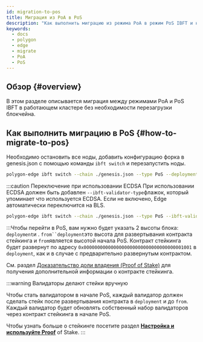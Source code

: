 ```yaml
---
id: migration-to-pos
title: Миграция из PoA в PoS
description: "Как выполнить миграцию из режима PoA в режим PoS IBFT и наоборот."
keywords:
  - docs
  - polygon
  - edge
  - migrate
  - PoA
  - PoS
---
```


## Обзор {#overview}

В этом разделе описывается миграция между режимами PoA и PoS IBFT в работающем кластере без необходимости перезагрузки блокчейна.

## Как выполнить миграцию в PoS {#how-to-migrate-to-pos}

Необходимо остановить все ноды, добавить конфигурацию форка в genesis.json с помощью команды `ibft switch` и перезапустить ноды.

````bash
polygon-edge ibft switch --chain ./genesis.json --type PoS --deployment 100 --from 200
````
:::caution Переключение при использовании ECDSA
При использовании ECDSA должен быть добавлен `--ibft-validator-type`флажок, который упоминает что используется ECDSA. Если не включено, Edge автоматически переключится на BLS.

````bash
polygon-edge ibft switch --chain ./genesis.json --type PoS --ibft-validator-type ecdsa --deployment 100 --from 200
````
:::Чтобы перейти в PoS, вам нужно будет указать 2 высоты блока: `deployment`и . `from``deployment`это высота для развертывания контракта стейкинга и `from`является высотой начала PoS. Контракт стейкинга будет развернут по адресу `0x0000000000000000000000000000000000001001`  в `deployment`, как и в случае с предварительно развернутым контрактом.

См. раздел [Доказательство доли владения (Proof of Stake)](/docs/edge/consensus/pos-concepts) для получения дополнительной информации о контракте стейкинга.

:::warning Валидаторы делают стейки вручную

Чтобы стать валидатором в начале PoS, каждый валидатор должен сделать стейк после развертывания контракта в `deployment` и до `from`. Каждый валидатор будет обновлять собственный набор валидаторов через контракт стейкинга в начале PoS.

Чтобы узнать больше о стейкинге посетите раздел **[Настройка и используйте Proof](/docs/edge/consensus/pos-stake-unstake)** of Stake.
:::

